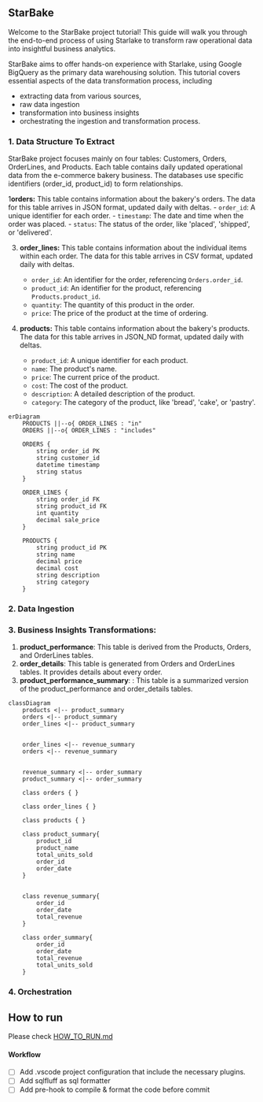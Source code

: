 ## StarBake

Welcome to the StarBake project tutorial! This guide will walk you through the end-to-end process of using Starlake to transform raw operational data into insightful business analytics.

StarBake aims to offer hands-on experience with Starlake, using Google BigQuery as the primary data warehousing solution. This tutorial covers essential aspects of the data transformation process, including 
- extracting data from various sources,
- raw data ingestion
- transformation into business insights
- orchestrating the ingestion and transformation process.



### 1. Data Structure To Extract

StarBake project focuses mainly on four tables: Customers, Orders, OrderLines, and Products. Each table contains daily updated operational data from the e-commerce bakery business. The databases use specific identifiers (order_id, product_id) to form relationships.

1**orders:** This table contains information about the bakery's orders. The data for this table arrives in JSON format, updated daily with deltas.
    - `order_id`: A unique identifier for each order.
    - `timestamp`: The date and time when the order was placed.
    - `status`: The status of the order, like 'placed', 'shipped', or 'delivered'.

3. **order_lines:** This table contains information about the individual items within each order. The data for this table arrives in CSV format, updated daily with deltas.
    - `order_id`: An identifier for the order, referencing `Orders.order_id`.
    - `product_id`: An identifier for the product, referencing `Products.product_id`.
    - `quantity`: The quantity of this product in the order.
    - `price`: The price of the product at the time of ordering.

4. **products:** This table contains information about the bakery's products. The data for this table arrives in JSON_ND format, updated daily with deltas.
    - `product_id`: A unique identifier for each product.
    - `name`: The product's name.
    - `price`: The current price of the product.
    - `cost`: The cost of the product.
    - `description`: A detailed description of the product.
    - `category`: The category of the product, like 'bread', 'cake', or 'pastry'.

```mermaid
erDiagram
    PRODUCTS ||--o{ ORDER_LINES : "in"
    ORDERS ||--o{ ORDER_LINES : "includes"

    ORDERS {
        string order_id PK
        string customer_id 
        datetime timestamp
        string status
    }

    ORDER_LINES {
        string order_id FK
        string product_id FK
        int quantity
        decimal sale_price
    }

    PRODUCTS {
        string product_id PK
        string name
        decimal price
        decimal cost
        string description
        string category
    }

```


### 2. Data Ingestion


### 3. Business Insights Transformations:

1. **product_performance**: This table is derived from the Products, Orders, and OrderLines tables.
2. **order_details**: This table is generated from Orders and OrderLines tables. It provides details about every order.
3. **product_performance_summary**: : This table is a summarized version of the product_performance and order_details tables.

```mermaid
classDiagram
    products <|-- product_summary
    orders <|-- product_summary
    order_lines <|-- product_summary


    order_lines <|-- revenue_summary
    orders <|-- revenue_summary


    revenue_summary <|-- order_summary
    product_summary <|-- order_summary

    class orders { }

    class order_lines { }

    class products { }

    class product_summary{
        product_id
        product_name
        total_units_sold
        order_id
        order_date
    }


    class revenue_summary{
        order_id
        order_date
        total_revenue
    }

    class order_summary{
        order_id
        order_date
        total_revenue
        total_units_sold
    }

```

### 4. Orchestration


## How to run
Please check [HOW_TO_RUN.md](HOW_TO_RUN.md)

#### Workflow
- [ ] Add .vscode project configuration that include the necessary plugins.
- [ ] Add sqlfluff as sql formatter
- [ ] Add pre-hook to compile & format the code before commit
